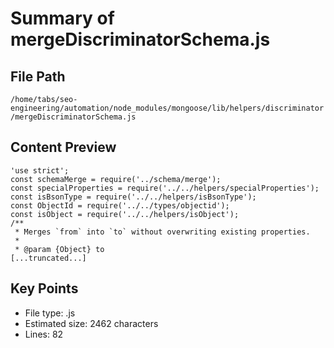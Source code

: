 # Summary of mergeDiscriminatorSchema.js
  
## File Path
`/home/tabs/seo-engineering/automation/node_modules/mongoose/lib/helpers/discriminator/mergeDiscriminatorSchema.js`

## Content Preview
```
'use strict';
const schemaMerge = require('../schema/merge');
const specialProperties = require('../../helpers/specialProperties');
const isBsonType = require('../../helpers/isBsonType');
const ObjectId = require('../../types/objectid');
const isObject = require('../../helpers/isObject');
/**
 * Merges `from` into `to` without overwriting existing properties.
 *
 * @param {Object} to
[...truncated...]
```

## Key Points
- File type: .js
- Estimated size: 2462 characters
- Lines: 82
